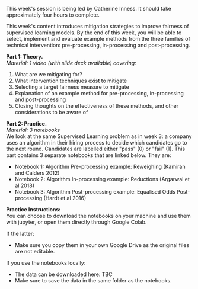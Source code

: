 This week's session is being led by Catherine Inness. It should take approximately four hours to complete. 

This week's content introduces mitigation strategies to improve fairness of supervised learning models. By the end of this week, you will be able to select, implement and evaluate example methods from the three families of technical intervention: pre-processing, in-processing and post-processing.

**Part 1: Theory.** <br>
*Material: 1 video (with slide deck available) covering:*
1. What are we mitigating for?
2. What intervention techniques exist to mitigate
3. Selecting a target fairness measure to mitigate
4. Explanation of an example method for pre-processing, in-processing and post-processing
5. Closing thoughts on the effectiveness of these methods, and other considerations to be aware of

**Part 2: Practice.** <br>
*Material: 3 notebooks* <br>
We look at the same Supervised Learning problem as in week 3: a company uses an algorithm in their hiring process to decide which candidates go to the next round. Candidates are labelled either "pass" (0) or "fail" (1).  This part contains 3 separate notebooks that are linked below. They are:
- Notebook 1: Algorithm Pre-processing example: Reweighing (Kamiran and Calders 2012)
- Notebook 2: Algorithm In-processing example: Reductions (Argarwal et al 2018)
- Notebook 3: Algorithm Post-processing example: Equalised Odds Post-processing (Hardt et al 2016)

**Practice Instructions:** <br>
You can choose to download the notebooks on your machine and use them with jupyter, or open them directly through Google Colab. 

If the latter:
- Make sure you copy them in your own Google Drive as the original files are not editable.

If you use the notebooks locally:
- The data can be downloaded here: TBC
- Make sure to save the data in the same folder as the notebooks. 
